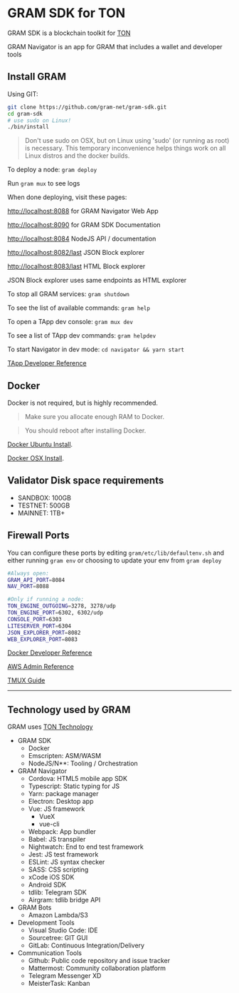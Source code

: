 # GRAM SDK for TON

GRAM SDK is a blockchain toolkit for [TON](ton.org)

GRAM Navigator is an app for GRAM that includes a wallet and developer tools

## Install GRAM

Using GIT:

```bash
git clone https://github.com/gram-net/gram-sdk.git
cd gram-sdk
# use sudo on Linux!
./bin/install
```

> Don't use sudo on OSX, but on Linux using 'sudo' (or running as root) is necessary. This temporary inconvenience helps things work on all Linux distros and the docker builds.

To deploy a node: `gram deploy`

Run `gram mux` to see logs

When done deploying, visit these pages:

<http://localhost:8088> for GRAM Navigator Web App

<http://localhost:8090> for GRAM SDK Documentation

<http://localhost:8084> NodeJS API / documentation

<http://localhost:8082/last> JSON Block explorer

<http://localhost:8083/last> HTML Block explorer

JSON Block explorer uses same endpoints as HTML explorer

To stop all GRAM services: `gram shutdown`

To see the list of available commands: `gram help`

To open a TApp dev console: `gram mux dev`

To see a list of TApp dev commands: `gram helpdev`

To start Navigator in dev mode: `cd navigator && yarn start`

[TApp Developer Reference](./reference/TApp-Development.md)

## Docker

Docker is not required, but is highly recommended.

> Make sure you allocate enough RAM to Docker.

> You should reboot after installing Docker.

[Docker Ubuntu Install](./reference/docker-install-ubuntu.md).

[Docker OSX Install](https://docs.docker.com/docker-for-mac/install/).

## Validator Disk space requirements

* SANDBOX: 100GB
* TESTNET: 500GB
* MAINNET: 1TB+

## Firewall Ports

You can configure these ports by editing `gram/etc/lib/defaultenv.sh` and either running `gram env` or choosing to update your env from `gram deploy`

```bash
#Always open:
GRAM_API_PORT=8084
NAV_PORT=8088

#Only if running a node:
TON_ENGINE_OUTGOING=3278, 3278/udp
TON_ENGINE_PORT=6302, 6302/udp
CONSOLE_PORT=6303
LITESERVER_PORT=6304
JSON_EXPLORER_PORT=8082
WEB_EXPLORER_PORT=8083
```

[Docker Developer Reference](./validator-node-admin/docker.md)

[AWS Admin Reference](./reference/aws.md)

[TMUX Guide](./reference/tmux.md)

____

## Technology used by GRAM

GRAM uses [TON Technology](http://ton.org)

* GRAM SDK
  * Docker
  * Emscripten: ASM/WASM
  * NodeJS/N**: Tooling / Orchestration
* GRAM Navigator
  * Cordova: HTML5 mobile app SDK  
  * Typescript: Static typing for JS
  * Yarn: package manager
  * Electron: Desktop app
  * Vue: JS framework
    * VueX
    * vue-cli
  * Webpack: App bundler
  * Babel: JS transpiler
  * Nightwatch: End to end test framework
  * Jest: JS test framework
  * ESLint: JS syntax checker
  * SASS: CSS scripting
  * xCode iOS SDK
  * Android SDK
  * tdlib: Telegram SDK
  * Airgram: tdlib bridge API
* GRAM Bots
  * Amazon Lambda/S3
* Development Tools
  * Visual Studio Code: IDE
  * Sourcetree: GIT GUI
  * GitLab: Continuous Integration/Delivery
* Communication Tools
  * Github: Public code repository and issue tracker
  * Mattermost: Community collaboration platform
  * Telegram Messenger XD
  * MeisterTask: Kanban
